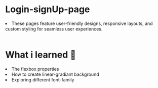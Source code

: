 # Login-signUp-page

<li>These pages feature user-friendly designs, responsive layouts, and custom styling for seamless user experiences.</li><br>

# What i learned 🧠
<li>The flexbox properties</li>
<li>How to create linear-gradiant background </li>
<li>Exploring different font-family</li>
